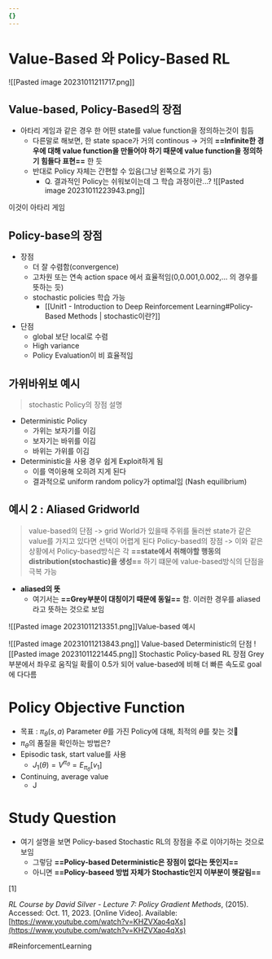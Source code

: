 ```yaml
---
{}
---
```


# Value-Based 와 Policy-Based RL
![[Pasted image 20231011211717.png]]
## Value-based, Policy-Based의 장점

- 아타리 게임과 같은 경우 한 어떤 state를 value function을 정의하는것이 힘듬
	- 다른말로 해보면, 한 state space가 거의 continous -> 거의 **==Infinite한 경우에 대해 value function을 만들어야 하기 때문에 value function을 정의하기 힘들다 표현==** 한 듯
	- 반대로 Policy 자체는 간편할 수 있음(그냥 왼쪽으로 가기 등)
		- Q. 결과적인 Policy는 쉬워보이는데 그 학습 과정이란...?
![[Pasted image 20231011223943.png]] 

이것이 아타리 게임

## Policy-base의 장점
- 장점
	- 더 잘 수렴함(convergence)
	- 고차원 또는 연속 action space 에서 효율적임(0,0.001,0.002,... 의 경우를 뜻하는 듯)
	- stochastic policies 학습 가능
		- [[Unit1 - Introduction to Deep Reinforcement Learning#Policy-Based Methods | stochastic이란?]]
- 단점
	- global 보단 local로 수렴
	- High variance
	- Policy Evaluation이 비 효율적임

## 가위바위보 예시
> stochastic Policy의 장점 설명

- Deterministic Policy
	- 가위는 보자기를 이김
	- 보자기는 바위를 이김
	- 바위는 가위를 이김
- Deterministic을 사용 경우 쉽게 Exploit하게 됨
	- 이를 역이용해 오히려 지게 된다
	- 결과적으로 uniform random policy가 optimal임 (Nash equilibrium)

## 예시 2 : Aliased Gridworld
> value-based의 단점 -> grid World가 있을때 주위를 둘러싼 state가 같은 value를 가지고 있다면 선택이 어렵게 된다
> Policy-based의 장점 -> 이와 같은 상황에서 Policy-based방식은 각 **==state에서 취해야할 행동의 distribution(stochastic)을 생성==** 하기 떄문에 value-based방식의 단점을 극복 가능

- **aliased의 뜻**
	- 여기서는 **==Grey부분이 대칭이기 때문에 동일==** 함. 이러한 경우를 aliased라고 뜻하는 것으로 보임

![[Pasted image 20231011213351.png]]Value-based 예시

![[Pasted image 20231011213843.png]] Value-based Deterministic의 단점
![[Pasted image 20231011221445.png]] Stochastic Policy-based RL 장점
Grey 부분에서 좌우로 움직일 확률이 0.5가 되어 value-based에 비해 더 빠른 속도로 goal에 다다름


# Policy Objective Function
- 목표 : $\pi_{\theta}(s,a)$ Parameter $\theta$를 가진 Policy에 대해, 최적의 $\theta$를 찾는 것
- $\pi_{\theta}$의 품질을 확인하는 방법은?
- Episodic task, start value를 사용
	- $J_1(\theta) = V^{\pi_{\theta}} = E_{\pi_{\theta}}[v_{1}]$
- Continuing, average value
	- J

# Study Question
- 여기 설명을 보면 Policy-based Stochastic RL의 장점을 주로 이야기하는 것으로 보임
	- 그렇담 **==Policy-based Deterministic은 장점이 없다는 뜻인지==**
	- 아니면 **==Policy-baseed 방법 자체가 Stochastic인지 이부분이 헷갈림==**

[1]

_RL Course by David Silver - Lecture 7: Policy Gradient Methods_, (2015). Accessed: Oct. 11, 2023. [Online Video]. Available: [https://www.youtube.com/watch?v=KHZVXao4qXs](https://www.youtube.com/watch?v=KHZVXao4qXs)

#ReinforcementLearning 